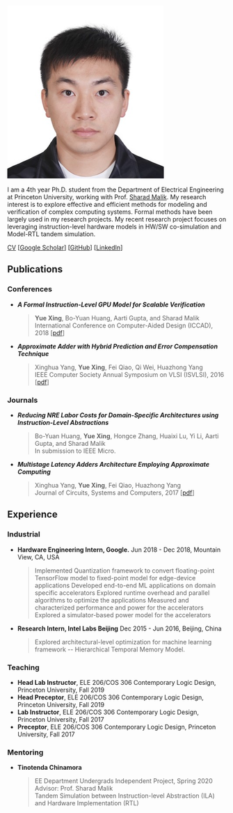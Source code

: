 ![profile-pic](img/YUEX-VISA.jpg)

I am a 4th year Ph.D. student from the Department of Electrical Engineering at Princeton University, working with Prof. [Sharad Malik](https://www.princeton.edu/~sharad/). 
My research interest is to explore effective and efficient methods for modeling and verification of complex computing systems. Formal methods have been largely used in my research projects. My recent research project focuses on leveraging instruction-level hardware models in HW/SW co-simulation and Model-RTL tandem simulation.  

[CV](/files/cv.pdf) 
\[[Google Scholar](https://scholar.google.com/citations?user=gPszBPMAAAAJ&hl=en&oi=ao)] 
\[[GitHub](https://github.com/yuex1994)] 
\[[LinkedIn](https://www.linkedin.com/in/yue-xing-8b893810b/)]

## Publications

### Conferences

-   **_A Formal Instruction-Level GPU Model for Scalable Verification_**
    > **Yue Xing**, Bo-Yuan Huang, Aarti Gupta, and Sharad Malik  
    > International Conference on Computer-Aided Design (ICCAD), 2018 
    > \[[pdf](/files/iccad18.pdf)]

-   **_Approximate Adder with Hybrid Prediction and Error Compensation Technique_**
    > Xinghua Yang, **Yue Xing**, Fei Qiao, Qi Wei, Huazhong Yang   
    > IEEE Computer Society Annual Symposium on VLSI (ISVLSI), 2016 
    > \[[pdf](/files/isvlsi16.pdf)]

### Journals

-   **_Reducing NRE Labor Costs for Domain-Specific Architectures using Instruction-Level Abstractions_**
    > Bo-Yuan Huang, **Yue Xing**, Hongce Zhang, Huaixi Lu, Yi Li, Aarti Gupta, and Sharad Malik  
    > In submission to IEEE Micro.

-   **_Multistage Latency Adders Architecture Employing Approximate Computing_**
    > Xinghua Yang, **Yue Xing**, Fei Qiao, Huazhong Yang  
    > Journal of Circuits, Systems and Computers, 2017 
    > \[[pdf](files/jcsc17.pdf)]

## Experience

### Industrial

-   **Hardware Engineering Intern, Google.**
    Jun 2018 - Dec 2018, Mountain View, CA, USA 
    > Implemented Quantization framework to convert floating-point TensorFlow model to fixed-point model for edge-device applications
    > Developed end-to-end ML applications on domain specific accelerators
    > Explored runtime overhead and parallel algorithms to optimize the applications
    > Measured and characterized performance and power for the accelerators
    > Explored a simulator-based power model for the accelerators

-   **Research Intern, Intel Labs Beijing**
    Dec 2015 - Jun 2016, Beijing, China 
    > Explored architectural-level optimization for machine learning framework -- Hierarchical Temporal Memory Model.

### Teaching

-   **Head Lab Instructor**, ELE 206/COS 306 Contemporary Logic Design, Princeton University, Fall 2019
-   **Head Preceptor**, ELE 206/COS 306 Contemporary Logic Design, Princeton University, Fall 2019
-   **Lab Instructor**, ELE 206/COS 306 Contemporary Logic Design, Princeton University, Fall 2017
-   **Preceptor**, ELE 206/COS 306 Contemporary Logic Design, Princeton University, Fall 2017

### Mentoring

-   **Tinotenda Chinamora**
    > EE Department Undergrads Independent Project, Spring 2020   
    > Advisor: Prof. Sharad Malik  
    > Tandem Simulation between Instruction-level Abstraction (ILA) and Hardware Implementation (RTL)  

